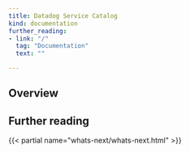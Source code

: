 ```yaml
---
title: Datadog Service Catalog
kind: documentation
further_reading:
- link: "/"
  tag: "Documentation"
  text: ""

---
```




## Overview


## Further reading

{{< partial name="whats-next/whats-next.html" >}}
